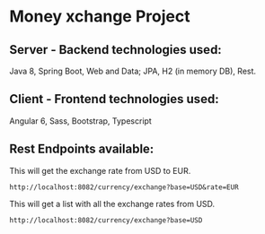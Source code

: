 Money xchange Project
=====================

## Server - Backend technologies used:

Java 8, Spring Boot, Web and Data; JPA, H2 (in memory DB), Rest.


## Client - Frontend technologies used:

Angular 6, Sass, Bootstrap, Typescript


## Rest Endpoints available:

This will get the exchange rate from USD to EUR.
```
http://localhost:8082/currency/exchange?base=USD&rate=EUR
```


This will get a list with all the exchange rates from USD.
```
http://localhost:8082/currency/exchange?base=USD
```